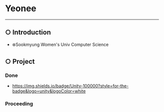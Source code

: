 Yeonee
======
* * *   
○ Introduction
------------
* ❄️Sookmyung Women's Univ Computer Science
  
○ Project
------------
### Done
* https://img.shields.io/badge/Unity-100000?style=for-the-badge&logo=unity&logoColor=white 
### Proceeding


<!--
**y-eonee/y-eonee** is a ✨ _special_ ✨ repository because its `README.md` (this file) appears on your GitHub profile.

Here are some ideas to get you started:

- 🔭 I’m currently working on ...
- 🌱 I’m currently learning ...
- 👯 I’m looking to collaborate on ...
- 🤔 I’m looking for help with ...
- 💬 Ask me about ...
- 📫 How to reach me: ...
- 😄 Pronouns: ...
- ⚡ Fun fact: ...
-->
